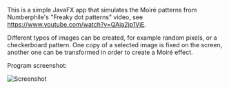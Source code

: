 This is a simple JavaFX app that simulates the Moiré patterns from Numberphile's "Freaky dot patterns" video, see https://www.youtube.com/watch?v=QAja2jp1VjE.

Different types of images can be created, for example random pixels, or a checkerboard pattern. One copy of a selected image is fixed on the screen, another one can be transformed in order to create a Moiré effect.

Program screenshot:

![Screenshot](https://dl.dropboxusercontent.com/u/18980656/Moiree/Screenshot.PNG)
